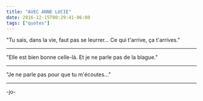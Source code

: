 ```yaml
---
title: "AVEC ANNE LUCIE"
date: 2016-12-15T00:29:41-06:00
tags: ["quotes"]
---
```



"Tu sais, dans la vie, faut pas se leurrer... Ce qui t'arrive, ça t'arrives."
___


"Elle est bien bonne celle-là. Et je ne parle pas de la blague."
___


"Je ne parle pas pour que tu m'écoutes..."
___





-jo-
